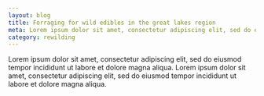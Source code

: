 ```yaml
---
layout: blog
title: Forraging for wild edibles in the great lakes region
meta: Lorem ipsum dolor sit amet, consectetur adipiscing elit, sed do eiusmod tempor incididunt ut labore et dolore magna aliqua.
category: rewilding
---
```


Lorem ipsum dolor sit amet, consectetur adipiscing elit, sed do eiusmod tempor incididunt ut labore et dolore magna aliqua. Lorem ipsum dolor sit amet, consectetur adipiscing elit, sed do eiusmod tempor incididunt ut labore et dolore magna aliqua.
